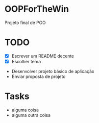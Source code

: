 # OOPForTheWin
Projeto final de POO

# TODO
  - [X] Escrever um README decente 
  - [X] Escolher tema
  - Desenvolver projeto básico de aplicação
  - Enviar proposta de projeto

# Tasks
  - alguma coisa
  - alguma outra coisa
